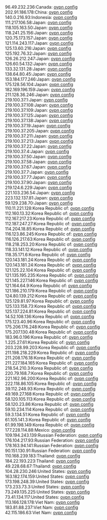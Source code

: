 96.49.232.236:Canada: [ovpn config](vpn/96_49_232_236.ovpn)  
202.91.186.178:China: [ovpn config](vpn/202_91_186_178.ovpn)  
140.0.216.93:Indonesia: [ovpn config](vpn/140_0_216_93.ovpn)  
111.217.106.58:Japan: [ovpn config](vpn/111_217_106_58.ovpn)  
118.105.163.50:Japan: [ovpn config](vpn/118_105_163_50.ovpn)  
118.241.25.156:Japan: [ovpn config](vpn/118_241_25_156.ovpn)  
120.75.173.157:Japan: [ovpn config](vpn/120_75_173_157.ovpn)  
121.114.243.117:Japan: [ovpn config](vpn/121_114_243_117.ovpn)  
125.13.60.216:Japan: [ovpn config](vpn/125_13_60_216.ovpn)  
125.192.76.32:Japan: [ovpn config](vpn/125_192_76_32.ovpn)  
126.26.212.247:Japan: [ovpn config](vpn/126_26_212_247.ovpn)  
126.60.54.132:Japan: [ovpn config](vpn/126_60_54_132.ovpn)  
133.32.131.28:Japan: [ovpn config](vpn/133_32_131_28.ovpn)  
138.64.80.45:Japan: [ovpn config](vpn/138_64_80_45.ovpn)  
153.184.177.246:Japan: [ovpn config](vpn/153_184_177_246.ovpn)  
175.128.56.104:Japan: [ovpn config](vpn/175_128_56_104.ovpn)  
182.169.196.159:Japan: [ovpn config](vpn/182_169_196_159.ovpn)  
211.128.36.246:Japan: [ovpn config](vpn/211_128_36_246.ovpn)  
219.100.37.1:Japan: [ovpn config](vpn/219_100_37_1.ovpn)  
219.100.37.108:Japan: [ovpn config](vpn/219_100_37_108.ovpn)  
219.100.37.109:Japan: [ovpn config](vpn/219_100_37_109.ovpn)  
219.100.37.125:Japan: [ovpn config](vpn/219_100_37_125.ovpn)  
219.100.37.138:Japan: [ovpn config](vpn/219_100_37_138.ovpn)  
219.100.37.19:Japan: [ovpn config](vpn/219_100_37_19.ovpn)  
219.100.37.205:Japan: [ovpn config](vpn/219_100_37_205.ovpn)  
219.100.37.211:Japan: [ovpn config](vpn/219_100_37_211.ovpn)  
219.100.37.213:Japan: [ovpn config](vpn/219_100_37_213.ovpn)  
219.100.37.22:Japan: [ovpn config](vpn/219_100_37_22.ovpn)  
219.100.37.4:Japan: [ovpn config](vpn/219_100_37_4.ovpn)  
219.100.37.50:Japan: [ovpn config](vpn/219_100_37_50.ovpn)  
219.100.37.58:Japan: [ovpn config](vpn/219_100_37_58.ovpn)  
219.100.37.67:Japan: [ovpn config](vpn/219_100_37_67.ovpn)  
219.100.37.7:Japan: [ovpn config](vpn/219_100_37_7.ovpn)  
219.100.37.77:Japan: [ovpn config](vpn/219_100_37_77.ovpn)  
219.100.37.90:Japan: [ovpn config](vpn/219_100_37_90.ovpn)  
219.124.6.229:Japan: [ovpn config](vpn/219_124_6_229.ovpn)  
221.103.236.54:Japan: [ovpn config](vpn/221_103_236_54.ovpn)  
223.132.137.81:Japan: [ovpn config](vpn/223_132_137_81.ovpn)  
59.129.238.70:Japan: [ovpn config](vpn/59_129_238_70.ovpn)  
110.11.221.128:Korea Republic of: [ovpn config](vpn/110_11_221_128.ovpn)  
112.160.13.32:Korea Republic of: [ovpn config](vpn/112_160_13_32.ovpn)  
112.167.217.23:Korea Republic of: [ovpn config](vpn/112_167_217_23.ovpn)  
112.187.247.27:Korea Republic of: [ovpn config](vpn/112_187_247_27.ovpn)  
114.204.18.85:Korea Republic of: [ovpn config](vpn/114_204_18_85.ovpn)  
116.123.86.245:Korea Republic of: [ovpn config](vpn/116_123_86_245.ovpn)  
116.126.217.63:Korea Republic of: [ovpn config](vpn/116_126_217_63.ovpn)  
118.218.253.20:Korea Republic of: [ovpn config](vpn/118_218_253_20.ovpn)  
118.33.141.12:Korea Republic of: [ovpn config](vpn/118_33_141_12.ovpn)  
118.35.171.6:Korea Republic of: [ovpn config](vpn/118_35_171_6.ovpn)  
120.143.181.24:Korea Republic of: [ovpn config](vpn/120_143_181_24.ovpn)  
120.143.181.24:Korea Republic of: [ovpn config](vpn/120_143_181_24.ovpn)  
121.125.22.104:Korea Republic of: [ovpn config](vpn/121_125_22_104.ovpn)  
121.135.195.235:Korea Republic of: [ovpn config](vpn/121_135_195_235.ovpn)  
121.145.227.146:Korea Republic of: [ovpn config](vpn/121_145_227_146.ovpn)  
121.164.64.9:Korea Republic of: [ovpn config](vpn/121_164_64_9.ovpn)  
121.186.210.179:Korea Republic of: [ovpn config](vpn/121_186_210_179.ovpn)  
124.80.139.212:Korea Republic of: [ovpn config](vpn/124_80_139_212.ovpn)  
125.129.81.97:Korea Republic of: [ovpn config](vpn/125_129_81_97.ovpn)  
125.133.158.73:Korea Republic of: [ovpn config](vpn/125_133_158_73.ovpn)  
125.137.224.81:Korea Republic of: [ovpn config](vpn/125_137_224_81.ovpn)  
14.52.108.136:Korea Republic of: [ovpn config](vpn/14_52_108_136.ovpn)  
175.123.40.96:Korea Republic of: [ovpn config](vpn/175_123_40_96.ovpn)  
175.206.176.248:Korea Republic of: [ovpn config](vpn/175_206_176_248.ovpn)  
175.207.130.48:Korea Republic of: [ovpn config](vpn/175_207_130_48.ovpn)  
183.96.0.196:Korea Republic of: [ovpn config](vpn/183_96_0_196.ovpn)  
1.225.27.61:Korea Republic of: [ovpn config](vpn/1_225_27_61.ovpn)  
203.228.99.203:Korea Republic of: [ovpn config](vpn/203_228_99_203.ovpn)  
211.198.218.229:Korea Republic of: [ovpn config](vpn/211_198_218_229.ovpn)  
211.208.176.18:Korea Republic of: [ovpn config](vpn/211_208_176_18.ovpn)  
211.227.184.165:Korea Republic of: [ovpn config](vpn/211_227_184_165.ovpn)  
218.54.210.3:Korea Republic of: [ovpn config](vpn/218_54_210_3.ovpn)  
220.79.168.7:Korea Republic of: [ovpn config](vpn/220_79_168_7.ovpn)  
221.162.96.200:Korea Republic of: [ovpn config](vpn/221_162_96_200.ovpn)  
222.118.86.105:Korea Republic of: [ovpn config](vpn/222_118_86_105.ovpn)  
39.112.248.93:Korea Republic of: [ovpn config](vpn/39_112_248_93.ovpn)  
49.169.27.168:Korea Republic of: [ovpn config](vpn/49_169_27_168.ovpn)  
58.120.105.113:Korea Republic of: [ovpn config](vpn/58_120_105_113.ovpn)  
58.120.23.86:Korea Republic of: [ovpn config](vpn/58_120_23_86.ovpn)  
59.10.234.114:Korea Republic of: [ovpn config](vpn/59_10_234_114.ovpn)  
59.3.134.51:Korea Republic of: [ovpn config](vpn/59_3_134_51.ovpn)  
61.105.141.3:Korea Republic of: [ovpn config](vpn/61_105_141_3.ovpn)  
61.99.198.149:Korea Republic of: [ovpn config](vpn/61_99_198_149.ovpn)  
177.228.114.88:Mexico: [ovpn config](vpn/177_228_114_88.ovpn)  
109.194.243.139:Russian Federation: [ovpn config](vpn/109_194_243_139.ovpn)  
176.104.217.93:Russian Federation: [ovpn config](vpn/176_104_217_93.ovpn)  
178.163.94.141:Russian Federation: [ovpn config](vpn/178_163_94_141.ovpn)  
90.151.130.91:Russian Federation: [ovpn config](vpn/90_151_130_91.ovpn)  
110.168.239.183:Thailand: [ovpn config](vpn/110_168_239_183.ovpn)  
184.22.193.223:Thailand: [ovpn config](vpn/184_22_193_223.ovpn)  
49.228.68.67:Thailand: [ovpn config](vpn/49_228_68_67.ovpn)  
104.28.230.246:United States: [ovpn config](vpn/104_28_230_246.ovpn)  
163.182.174.159:United States: [ovpn config](vpn/163_182_174_159.ovpn)  
173.198.248.39:United States: [ovpn config](vpn/173_198_248_39.ovpn)  
173.233.73.3:United States: [ovpn config](vpn/173_233_73_3.ovpn)  
73.249.135.225:United States: [ovpn config](vpn/73_249_135_225.ovpn)  
73.41.134.117:United States: [ovpn config](vpn/73_41_134_117.ovpn)  
113.166.128.178:Viet Nam: [ovpn config](vpn/113_166_128_178.ovpn)  
183.81.88.237:Viet Nam: [ovpn config](vpn/183_81_88_237.ovpn)  
42.115.186.63:Viet Nam: [ovpn config](vpn/42_115_186_63.ovpn)  
